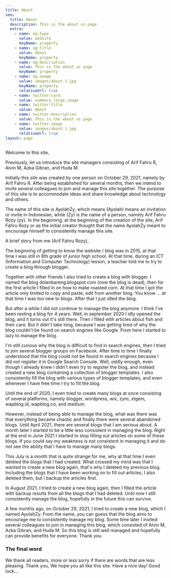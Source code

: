 ```yaml
---
title: About
seo:
  title: About
  description: This is the about us page
  extra:
    - name: og:type
      value: website
      keyName: property
    - name: og:title
      value: About
      keyName: property
    - name: og:description
      value: This is the about us page
      keyName: property
    - name: og:image
      value: images/about-1.jpg
      keyName: property
      relativeUrl: true
    - name: twitter:card
      value: summary_large_image
    - name: twitter:title
      value: About
    - name: twitter:description
      value: This is the about us page
    - name: twitter:image
      value: images/about-1.jpg
      relativeUrl: true
layout: page
---
```


Welcome to this site,

Previously, let us introduce the site managers consisting of Arif Fahru R, Alvin M, Azka Gibran, and Huda M.

Initially this site was created by one person on October 29, 2021, namely by Arif Fahru R. After being established for several months, then we intend to invite several colleagues to join and manage this site together.  The purpose of this site is to accommodate ideas and share knowledge about technology and others.

The name of this site is AyolahZy, which means (Ayolah) means an invitation or invite in Indonesian, while (Zy) is the name of a person, namely Arif Fahru Rozy (zy).  In the beginning, at the beginning of the creation of the site, Arif Fahru Rozy or as the initial creator thought that the name AyolahZy meant to encourage himself to consistently manage this site.

A brief story from me (Arif Fahru Rozy),

The beginning of getting to know the website / blog was in 2015, at that time I was still in 8th grade of junior high school.  At that time, during an ICT (Information and Computer Technology) lesson, a teacher told me to try to create a blog through blogger.

Together with other friends I also tried to create a blog with blogger.  I named the blog dolanbareng.blogspot.com (now the blog is dead), then for the first article I filled in on how to make roasted corn.  At that time I got the article only limited to copy and paste, edit from another blog.  You know ... at that time I was too new to blogs.  After that I just idled the blog.

But after a while I did not continue to manage the blog anymore.  I think I've been resting a blog for 4 years.  Well, in september 2020 I idly opened the blog, and it turns out it's still there.  Then I filled with articles about fish and their care.  But it didn't take long, because I was getting tired of why the blog couldn't be found on search engines like Google.  From here I started to lazy to manage the blog.

I'm still curious why the blog is difficult to find in search engines, then I tried to join several blogger groups on Facebook.  After time to time I finally understood that the blog could not be found in search engines because I did not register it in Google Search Console.  Well, oddly enough, even though I already knew I didn't even try to register the blog, and instead created a new blog containing a collection of blogger templates.  I also consistently fill the blog with various types of blogger templates, and even whenever I have free time I try to fill the blog.

Until the end of 2020, I even tried to create many blogs at once consisting of several platforms, namely blogger, wordpress, wix, zyro, xtgem, wapblog.id, wapblog.co, and medium.

However, instead of being able to manage the blog, what was there was that everything became chaotic and finally there were several abandoned blogs.  Until April 2021, there are several blogs that I am serious about.  A month later I started to be a little less consistent in managing the blog.  Right at the end in June 2021 I started to stop filling out articles on some of these blogs.  If you could say my weakness is not consistent in managing it and do not see the ability that I have to manage many blogs.

This July is a month that is quite strange for me, why at that time I even deleted the blogs that I had created.  What crossed my mind was that I wanted to create a new blog again, that's why I deleted my previous blog.  Including the blogs that I have been working on to fill out articles, I also deleted them, but I backup the articles first.

In August 2021, I tried to create a new blog again, then I filled the article with backup results from all the blogs that I had deleted.  Until now I still consistently manage the blog, hopefully in the future this can survive.

A few months ago, on October 29, 2021, I tried to create a new blog, which I named AyolahZy.  From the name, you can guess that the blog aims to encourage me to consistently manage my blog.  Some time later I invited several colleagues to join in managing this blog, which consisted of Alvin M, Azka Gibran, and Huda M. So this blog is still well managed and hopefully can provide benefits for everyone.  Thank you.

### The final word
We thank all readers, more or less sorry if there are words that are less pleasing.  Thank you, We hope you all like this site.  Have a nice day!  Good luck...
